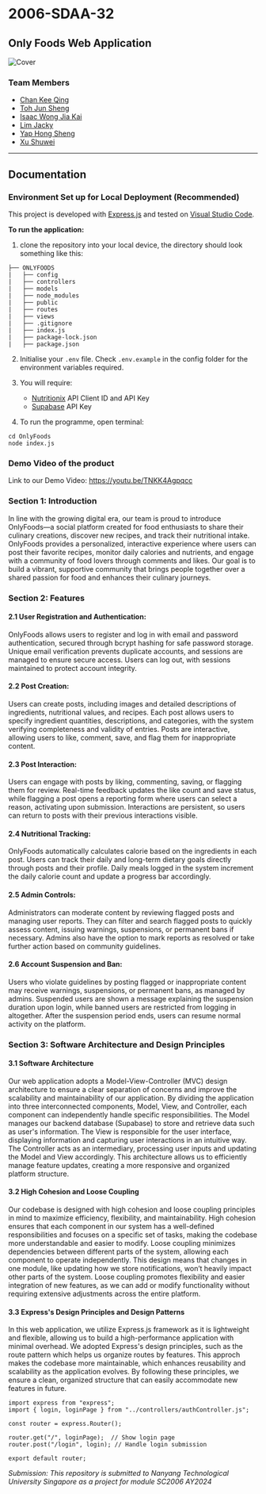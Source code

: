 # 2006-SDAA-32

## Only Foods Web Application

![Cover](./Documents/Diagrams/OnlyFoods.png)

### Team Members

- [Chan Kee Qing](https://github.com/CHAN1203)
- [Toh Jun Sheng](https://github.com/jxxsheng)
- [Isaac Wong Jia Kai](https://github.com/izackyy)
- [Lim Jacky](https://github.com/Jeakai)
- [Yap Hong Sheng](https://github.com/YapHS0514)
- [Xu Shuwei](https://github.com/xushuwei281)

---

## Documentation

### Environment Set up for Local Deployment (Recommended)
This project is developed with [Express.js](https://expressjs.com/) and tested on [Visual Studio Code](https://code.visualstudio.com/).

**To run the application:**  
1. clone the repository into your local device, the directory should look something like this:
```
├── ONLYFOODS
|   ├── config
|   ├── controllers
|   ├── models
|   ├── node_modules
|   ├── public
|   ├── routes
|   ├── views
|   ├── .gitignore
|   ├── index.js
|   ├── package-lock.json
|   ├── package.json
```

2. Initialise your `.env` file. Check `.env.example` in the config folder for the environment variables required. 

3. You will require:
    - [Nutritionix](https://www.nutritionix.com/business/api) API Client ID and API Key
    - [Supabase](https://supabase.com/database) API Key

4. To run the programme, open terminal:

```
cd OnlyFoods
node index.js
```

### Demo Video of the product

Link to our Demo Video:
https://youtu.be/TNKK4Agpqcc

### Section 1: Introduction

In line with the growing digital era, our team is proud to introduce OnlyFoods—a social platform created for food enthusiasts to share their culinary creations, discover new recipes, and track their nutritional intake. OnlyFoods provides a personalized, interactive experience where users can post their favorite recipes, monitor daily calories and nutrients, and engage with a community of food lovers through comments and likes. Our goal is to build a vibrant, supportive community that brings people together over a shared passion for food and enhances their culinary journeys.

### Section 2: Features

#### 2.1 User Registration and Authentication:
OnlyFoods allows users to register and log in with email and password authentication, secured through bcrypt hashing for safe password storage. Unique email verification prevents duplicate accounts, and sessions are managed to ensure secure access. Users can log out, with sessions maintained to protect account integrity.

#### 2.2 Post Creation:
Users can create posts, including images and detailed descriptions of ingredients, nutritional values, and recipes. Each post allows users to specify ingredient quantities, descriptions, and categories, with the system verifying completeness and validity of entries. Posts are interactive, allowing users to like, comment, save, and flag them for inappropriate content.

#### 2.3 Post Interaction:
Users can engage with posts by liking, commenting, saving, or flagging them for review. Real-time feedback updates the like count and save status, while flagging a post opens a reporting form where users can select a reason, activating upon submission. Interactions are persistent, so users can return to posts with their previous interactions visible.

#### 2.4 Nutritional Tracking:
OnlyFoods automatically calculates calorie based on the ingredients in each post. Users can track their daily and long-term dietary goals directly through posts and their profile. Daily meals logged in the system increment the daily calorie count and update a progress bar accordingly.

#### 2.5 Admin Controls:
Administrators can moderate content by reviewing flagged posts and managing user reports. They can filter and search flagged posts to quickly assess content, issuing warnings, suspensions, or permanent bans if necessary. Admins also have the option to mark reports as resolved or take further action based on community guidelines.

#### 2.6 Account Suspension and Ban:
Users who violate guidelines by posting flagged or inappropriate content may receive warnings, suspensions, or permanent bans, as managed by admins. Suspended users are shown a message explaining the suspension duration upon login, while banned users are restricted from logging in altogether. After the suspension period ends, users can resume normal activity on the platform.

### Section 3: Software Architecture and Design Principles

#### 3.1 Software Architecture
Our web application adopts a Model-View-Controller (MVC) design architecture to ensure a clear separation of concerns and improve the scalability and maintainability of our application. By dividing the application into three interconnected components, Model, View, and Controller, each component can independently handle specific responsibilities. The Model manages our backend database (Supabase) to store and retrieve data such as user's information. The View is responsible for the user interface, displaying information and capturing user interactions in an intuitive way. The Controller acts as an intermediary, processing user inputs and updating the Model and View accordingly. This architecture allows us to efficiently manage feature updates, creating a more responsive and organized platform structure.

#### 3.2 High Cohesion and Loose Coupling
Our codebase is designed with high cohesion and loose coupling principles in mind to maximize efficiency, flexibility, and maintainability. High cohesion ensures that each component in our system has a well-defined responsibilities and focuses on a specific set of tasks, making the codebase more understandable and easier to modify. Loose coupling minimizes dependencies between different parts of the system, allowing each component to operate independently. This design means that changes in one module, like updating how we store notifications, won’t heavily impact other parts of the system. Loose coupling promotes flexibility and easier integration of new features, as we can add or modify functionality without requiring extensive adjustments across the entire platform.

#### 3.3 Express's Design Principles and Design Patterns
In this web application, we utilize Express.js framework as it is lightweight and flexible, allowing us to build a high-performance application with minimal overhead. We adopted Express's design principles, such as the route pattern which helps us organize routes by features. This approch makes the codebase more maintainable, which enhances reusability and scalability as the application evolves. By following these principles, we ensure a clean, organized structure that can easily accommodate new features in future.
```
import express from "express";
import { login, loginPage } from "../controllers/authController.js";

const router = express.Router();

router.get("/", loginPage);  // Show login page
router.post("/login", login); // Handle login submission

export default router;
```

_Submission: This repository is submitted to Nanyang Technological University Singapore as a project for module SC2006 AY2024_
